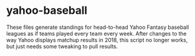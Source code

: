 # yahoo-baseball
These files generate standings for head-to-head Yahoo Fantasy baseball leagues as if teams played every team every week. After changes to the way Yahoo displays matchup results in 2018, this script no longer works, but just needs some tweaking to pull results.
